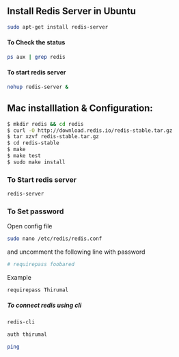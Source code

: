 ## Install Redis Server in Ubuntu

```bash
sudo apt-get install redis-server
```

#### To Check the status

```bash
ps aux | grep redis
```

#### To start redis server

```bash
nohup redis-server &
```

## Mac installlation & Configuration:

```bash
$ mkdir redis && cd redis
$ curl -O http://download.redis.io/redis-stable.tar.gz
$ tar xzvf redis-stable.tar.gz
$ cd redis-stable
$ make
$ make test
$ sudo make install
```

### To Start redis server

```bash
redis-server
```


### To Set password

Open config file

```bash
sudo nano /etc/redis/redis.conf
```
 
and uncomment the following line with password

```bash
# requirepass foobared
```

Example

```bash
requirepass Thirumal
```

##### To connect redis using cli

```bash
redis-cli

auth thirumal

ping

```